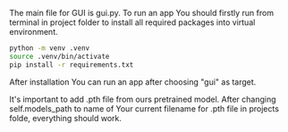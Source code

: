 The main file for GUI is gui.py. To run an app You should firstly run 
from terminal in project folder to install all required packages into virtual environment.
```bash
python -m venv .venv
source .venv/bin/activate
pip install -r requirements.txt
```
After installation You can run an app after choosing "gui" as target.

It's important to add .pth file from ours pretrained model. After changing self.models_path to name
of Your current filename for .pth file in projects folde, everything should work.
